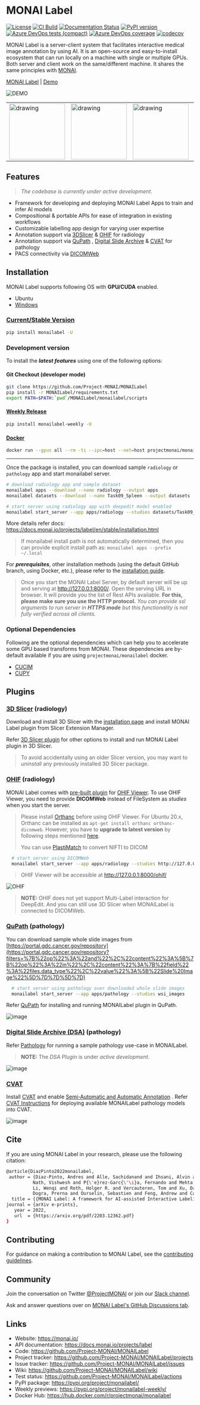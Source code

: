 # MONAI Label

[![License](https://img.shields.io/badge/license-Apache%202.0-green.svg)](https://opensource.org/licenses/Apache-2.0)
[![CI Build](https://github.com/Project-MONAI/MONAILabel/workflows/build/badge.svg?branch=main)](https://github.com/Project-MONAI/MONAILabel/commits/main)
[![Documentation Status](https://readthedocs.org/projects/monailabel/badge/?version=latest)](https://docs.monai.io/projects/label/en/latest/?badge=latest)
[![PyPI version](https://badge.fury.io/py/monailabel.svg)](https://badge.fury.io/py/monailabel)
[![Azure DevOps tests (compact)](https://img.shields.io/azure-devops/tests/projectmonai/monai-label/10?compact_message)](https://dev.azure.com/projectmonai/monai-label/_test/analytics?definitionId=10&contextType=build)
[![Azure DevOps coverage](https://img.shields.io/azure-devops/coverage/projectmonai/monai-label/10)](https://dev.azure.com/projectmonai/monai-label/_build?definitionId=10)
[![codecov](https://codecov.io/gh/Project-MONAI/MONAILabel/branch/main/graph/badge.svg)](https://codecov.io/gh/Project-MONAI/MONAILabel)

MONAI Label is a server-client system that facilitates interactive medical image annotation by using AI. It is an
open-source and easy-to-install ecosystem that can run locally on a machine with single or multiple GPUs. Both server
and client work on the same/different machine. It shares the same principles
with [MONAI](https://github.com/Project-MONAI).

[MONAI Label](https://youtu.be/m2rYorVwXk4) | [Demo](https://youtu.be/o8HipCgSZIw?t=1319)


![DEMO](https://raw.githubusercontent.com/Project-MONAI/MONAILabel/main/docs/images/demo.png)
<table>
<tr>
<td><img src="https://raw.githubusercontent.com/Project-MONAI/MONAILabel/main/docs/images/ohif.png" alt="drawing" width="150"/></td>
<td><img src="https://raw.githubusercontent.com/Project-MONAI/MONAILabel/main/docs/images/dsa.jpg" alt="drawing" width="150"/></td>
<td><img src="https://raw.githubusercontent.com/Project-MONAI/MONAILabel/main/docs/images/qupath.jpg" alt="drawing" width="150"/></td>
<td><img src="https://raw.githubusercontent.com/Project-MONAI/MONAILabel/main/docs/images/cvat_detector.jpeg" alt="drawing" width="150"/></td>
</tr>
</table>

## Features

> _The codebase is currently under active development._

- Framework for developing and deploying MONAI Label Apps to train and infer AI models
- Compositional & portable APIs for ease of integration in existing workflows
- Customizable labelling app design for varying user expertise
- Annotation support via [3DSlicer](https://github.com/Project-MONAI/MONAILabel/tree/main/plugins/slicer)
  & [OHIF](https://github.com/Project-MONAI/MONAILabel/tree/main/plugins/ohif) for radiology
- Annotation support via [QuPath](https://github.com/Project-MONAI/MONAILabel/tree/main/plugins/qupath)
  , [Digital Slide Archive](https://github.com/Project-MONAI/MONAILabel/tree/main/plugins/dsa)
  & [CVAT](https://github.com/Project-MONAI/MONAILabel/tree/main/plugins/cvat) for
  pathology
- PACS connectivity via [DICOMWeb](https://www.dicomstandard.org/using/dicomweb)

## Installation

MONAI Label supports following OS with **GPU/CUDA** enabled.

- Ubuntu
- [Windows](https://docs.monai.io/projects/label/en/latest/installation.html#windows)

### [Current/Stable Version](https://pypi.org/project/monailabel/#history)

```bash
pip install monailabel -U
```


### Development version

To install the _**latest features**_ using one of the following options:

#### Git Checkout (developer mode)

```bash
git clone https://github.com/Project-MONAI/MONAILabel
pip install -r MONAILabel/requirements.txt
export PATH=$PATH:`pwd`/MONAILabel/monailabel/scripts
```

#### [Weekly Release](https://pypi.org/project/monailabel-weekly/)

```bash
pip install monailabel-weekly -U
```

#### [Docker](https://hub.docker.com/r/projectmonai/monailabel/tags)

```bash
docker run --gpus all --rm -ti --ipc=host --net=host projectmonai/monailabel:latest bash
```

---
Once the package is installed, you can download sample `radiology` or `pathology` app and start monailabel server.

```bash
# download radiology app and sample dataset
monailabel apps --download --name radiology --output apps
monailabel datasets --download --name Task09_Spleen --output datasets

# start server using radiology app with deepedit model enabled
monailabel start_server --app apps/radiology --studies datasets/Task09_Spleen/imagesTr --conf models deepedit
```

More details refer docs: https://docs.monai.io/projects/label/en/stable/installation.html

> If monailabel install path is not automatically determined, then you can provide explicit install path as:
> `monailabel apps --prefix ~/.local`

For **_prerequisites_**, other installation methods (using the default GitHub branch, using Docker, etc.), please refer
to the [installation guide](https://docs.monai.io/projects/label/en/latest/installation.html).

> Once you start the MONAI Label Server, by default server will be up and serving at http://127.0.0.1:8000/. Open the
> serving URL in browser. It will provide you the list of Rest APIs available. **For this, please make sure you use the
HTTP protocol.** _You can provide ssl arguments to run server in **HTTPS mode** but this functionality is not fully
verified across all clients._


### Optional Dependencies
Following are the optional dependencies which can help you to accelerate some GPU based transforms from MONAI.
These dependencies are by-default available if you are using `projectmonai/monailabel` docker.
- [CUCIM](https://pypi.org/project/cucim/)
- [CUPY](https://docs.cupy.dev/en/stable/install.html#installing-cupy)

## Plugins

### [3D Slicer](https://download.slicer.org/) (radiology)

Download and install 3D Slicer with the [installation page](https://docs.monai.io/projects/label/en/latest/installation.html) and install MONAI Label plugin from Slicer Extension Manager.

Refer [3D Slicer plugin](https://github.com/Project-MONAI/MONAILabel/tree/main/plugins/slicer) for other options to
install and run MONAI Label plugin in 3D Slicer.
> To avoid accidentally using an older Slicer version, you may want to _uninstall_ any previously installed 3D Slicer
> package.

### [OHIF](https://ohif.org/) (radiology)

MONAI Label comes with [pre-built plugin](https://github.com/Project-MONAI/MONAILabel/tree/main/plugins/ohif)
for [OHIF Viewer](https://github.com/OHIF/Viewers). To use OHIF
Viewer, you need to provide **DICOMWeb** instead of FileSystem as _studies_ when you start the server.
> Please install [Orthanc](https://www.orthanc-server.com/download.php) before using OHIF Viewer.
> For Ubuntu 20.x, Orthanc can be installed as `apt-get install orthanc orthanc-dicomweb`. However, you have to
> **upgrade to latest version** by following steps
> mentioned [here](https://book.orthanc-server.com/users/debian-packages.html#replacing-the-package-from-the-service-by-the-lsb-binaries).
>
> You can use [PlastiMatch](https://plastimatch.org/plastimatch.html#plastimatch-convert) to convert NIFTI to DICOM

```bash
  # start server using DICOMWeb
  monailabel start_server --app apps/radiology --studies http://127.0.0.1:8042/dicom-web
```

> OHIF Viewer will be accessible at http://127.0.0.1:8000/ohif/

![OHIF](https://raw.githubusercontent.com/Project-MONAI/MONAILabel/main/docs/images/ohif.png)

> **NOTE:** OHIF does not yet support Multi-Label interaction for DeepEdit.  And you can still use 3D Slicer when MONAILabel is connected to DICOMWeb.

### [QuPath](https://qupath.github.io/) (pathology)

You can download sample whole slide images
from [https://portal.gdc.cancer.gov/repository](https://portal.gdc.cancer.gov/repository?filters=%7B%22op%22%3A%22and%22%2C%22content%22%3A%5B%7B%22op%22%3A%22in%22%2C%22content%22%3A%7B%22field%22%3A%22files.data_type%22%2C%22value%22%3A%5B%22Slide%20Image%22%5D%7D%7D%5D%7D)

```bash
  # start server using pathology over downloaded whole slide images
  monailabel start_server --app apps/pathology --studies wsi_images
```

Refer [QuPath](plugins/qupath) for installing and running MONAILabel plugin in QuPath.

![image](https://raw.githubusercontent.com/Project-MONAI/MONAILabel/main/docs/images/qupath.jpg)

### [Digital Slide Archive (DSA)](https://digitalslidearchive.github.io/digital_slide_archive/) (pathology)

Refer [Pathology](sample-apps/pathology) for running a sample pathology use-case in MONAILabel.
> **NOTE:** The *DSA Plugin* is under *active development*.

![image](https://raw.githubusercontent.com/Project-MONAI/MONAILabel/main/docs/images/dsa.jpg)

### [CVAT](plugins/cvat)

Install [CVAT](https://openvinotoolkit.github.io/cvat/docs/getting_started) and
enable [Semi-Automatic and Automatic Annotation](https://openvinotoolkit.github.io/cvat/docs/administration/advanced/installation_automatic_annotation/)
.
Refer [CVAT Instructions](https://github.com/Project-MONAI/MONAILabel/tree/main/plugins/cvat) for deploying available MONAILabel
pathology models into CVAT.

![image](https://raw.githubusercontent.com/Project-MONAI/MONAILabel/main/docs/images/cvat_detector.jpeg)

## Cite

If you are using MONAI Label in your research, please use the following citation:

  ```bash
@article{DiazPinto2022monailabel,
   author = {Diaz-Pinto, Andres and Alle, Sachidanand and Ihsani, Alvin and Asad, Muhammad and
            Nath, Vishwesh and P{\'e}rez-Garc{\'\i}a, Fernando and Mehta, Pritesh and
            Li, Wenqi and Roth, Holger R. and Vercauteren, Tom and Xu, Daguang and
            Dogra, Prerna and Ourselin, Sebastien and Feng, Andrew and Cardoso, M. Jorge},
    title = {{MONAI Label: A framework for AI-assisted Interactive Labeling of 3D Medical Images}},
  journal = {arXiv e-prints},
     year = 2022,
     url  = {https://arxiv.org/pdf/2203.12362.pdf}
}
  ```

## Contributing

For guidance on making a contribution to MONAI Label, see
the [contributing guidelines](https://github.com/Project-MONAI/MONAILabel/blob/main/CONTRIBUTING.md).

## Community

Join the conversation on Twitter [@ProjectMONAI](https://twitter.com/ProjectMONAI) or join
our [Slack channel](https://projectmonai.slack.com/archives/C031QRE0M1C).

Ask and answer questions over
on [MONAI Label's GitHub Discussions tab](https://github.com/Project-MONAI/MONAILabel/discussions).

## Links

- Website: https://monai.io/
- API documentation: https://docs.monai.io/projects/label
- Code: https://github.com/Project-MONAI/MONAILabel
- Project tracker: https://github.com/Project-MONAI/MONAILabel/projects
- Issue tracker: https://github.com/Project-MONAI/MONAILabel/issues
- Wiki: https://github.com/Project-MONAI/MONAILabel/wiki
- Test status: https://github.com/Project-MONAI/MONAILabel/actions
- PyPI package: https://pypi.org/project/monailabel/
- Weekly previews: https://pypi.org/project/monailabel-weekly/
- Docker Hub: https://hub.docker.com/r/projectmonai/monailabel
